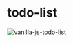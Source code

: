 # todo-list

![vanilla-js-todo-list](https://github.com/shinheylynn/todo-list/assets/84219519/b978d70f-3e6b-4152-9388-230be5c950a4)
